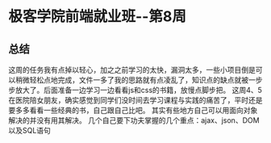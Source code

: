# 极客学院前端就业班--第8周
## 总结
这周的任务我有点掉以轻心，加之之前学习的太快，漏洞太多，一些小项目倒是可以稍微轻松点地完成，文件一多了我的思路就有点凌乱了，知识点的缺点就被一步步放大了。后面准备一边学习一边看看js和css的书籍，放慢点脚步把。
这周4、5在医院陪女朋友，确实感觉到同学们没时间去学习课程与实践的痛苦了，平时还是要多多看看一些经典的书，自己跟自己比吧。
其实有些地方自己可以用面向对象解决的并没有用其解决。
几个自己要下功夫掌握的几个重点：ajax、json、DOM以及SQL语句